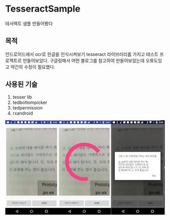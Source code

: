 # TesseractSample
테서렉트 샘플 만들어봤다

## 목적
안드로이드에서 ocr로 한글을 인식시켜보기 tesseract 라이브러리를 가지고 테스트 프로젝트르 만들어보았다.
구글링해서 어떤 블로그를 참고하여 만들어보았는데 오류도있고 약간의 수정이 필요했다.

## 사용된 기술
1. tesser lib
2. tedbottompicker
3. tedpermission
4. rxandroid

![Screenshot](https://github.com/karrel84/TesseractSample/blob/master/screen.png?raw=true)
